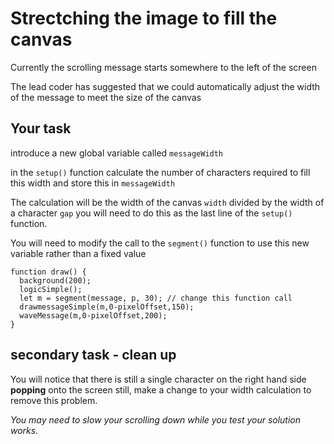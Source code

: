 # Strectching the image to fill the canvas

Currently the scrolling message starts somewhere to the left of the screen

The lead coder has suggested that we could automatically adjust the width of the message to meet the size of the canvas


## Your task

introduce a new global variable called `messageWidth`

in the `setup()` function calculate the number of characters required to fill this width and store this in `messageWidth`

The calculation will be the width of the canvas `width` divided by the width of a character `gap` you will need to do this as the last line of the `setup()` function.

You will need to modify the call to the `segment()` function to use this new variable rather than a fixed value

```
function draw() {
  background(200);
  logicSimple();
  let m = segment(message, p, 30); // change this function call
  drawmessageSimple(m,0-pixelOffset,150);
  waveMessage(m,0-pixelOffset,200);
}
```

## secondary task - clean up

You will notice that there is still a single character on the right hand side **popping** onto the screen still, make a change to your width calculation to remove this problem.


*You may need to slow your scrolling down while you test your solution works.*
